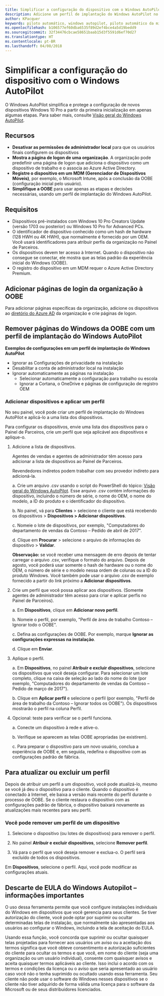 ```yaml
---
title: Simplificar a configuração do dispositivo com o Windows AutoPilot | Partner Center
description: Adicione um perfil de implantação do Windows AutoPilot no Partner Center para simplificar a configuração do dispositivo com o Windows AutoPilot
author: KPacquer
keywords: piloto automático, windows autopilot, piloto automático da microsoft, implantação zero touch, oobe, telas de logon
ms.openlocfilehash: b106577ef60dba6535f89d2ef4bce4a5d19bedd9
ms.sourcegitcommit: 32f34476cbcae58651baab15d3f5591d6ef70d27
ms.translationtype: HT
ms.contentlocale: pt-BR
ms.lasthandoff: 04/08/2018
---
```

# <a name="simplify-device-setup-with-windows-autopilot"></a>Simplificar a configuração do dispositivo com o Windows AutoPilot 

O Windows AutoPilot simplifica e protege a configuração de novos dispositivos Windows 10 Pro a partir da primeira inicialização em apenas algumas etapas. Para saber mais, consulte [Visão geral do Windows AutoPilot](https://docs.microsoft.com/windows/deployment/windows-10-auto-pilot).

## <a name="features"></a>Recursos

*  **Desativar as permissões de administrador local** para que os usuários finais configurem os dispositivos
*  **Mostra a página de logon de uma organização**. A organização pode predefinir uma página de logon que adiciona o dispositivo como um dispositivo de trabalho e o associa ao Azure Active Directory.
*  **Registre o dispositivo em um MDM (Gerenciador de Dispositivos Móveis)**, por exemplo, o Microsoft Intune, após a conclusão da OOBE (configuração inicial pelo usuário).
*  **Simplifique a OOBE** para usar apenas as etapas e decisões necessárias, usando um perfil de implantação do Windows AutoPilot. 

## <a name="requirements"></a>Requisitos

*  Dispositivos pré-instalados com Windows 10 Pro Creators Update (versão 1703 ou posterior) ou Windows 10 Pro for Advanced PCs.
*  O identificador de dispositivo conhecido como um hash de hardware (128 HWH ou 4K HWH), que normalmente é fornecido por um OEM. Você usará identificadores para atribuir perfis da organização no Painel de Parceiros. 
*  Os dispositivos devem ter acesso à Internet. Quando o dispositivo não consegue se conectar, ele mostra que as telas padrão da experiência inicial do Windows (OOBE).
*  O registro do dispositivo em um MDM requer o Azure Active Directory Premium.

## <a name="add-organization-login-pages-to-oobe"></a>Adicionar páginas de login da organização à OOBE

Para adicionar páginas específicas da organização, adicione os dispositivos ao [diretório do Azure AD](https://go.microsoft.com/fwlink/?linkid=848958) da organização e crie páginas de logon.


## <a name="remove-windows-pages-from-oobe-with-a-windows-autopilot-deployment-profile"></a>Remover páginas do Windows da OOBE com um perfil de implantação do Windows AutoPilot

**Exemplos de configurações em um perfil de implantação do Windows AutoPilot**
*  Ignorar as Configurações de privacidade na instalação
*  Desabilitar a conta de administrador local na instalação
*  Ignorar automaticamente as páginas na instalação
   *  Selecionar automaticamente a configuração para trabalho ou escola
   *  Ignorar a Cortana, o OneDrive e páginas de configuração de registro OEM

### <a name="add-devices-and-apply-a-profile"></a>Adicionar dispositivos e aplicar um perfil

No seu painel, você pode criar um perfil de implantação do Windows AutoPilot e aplicá-lo a uma lista dos dispositivos.

Para configurar os dispositivos, envie uma lista dos dispositivos para o Painel de Parceiros, crie um perfil que seja aplicável aos dispositivos e aplique-o.

1.  Adicione a lista de dispositivos.

    Agentes de vendas e agentes de administrador têm acesso para adicionar a lista de dispositivos ao Painel de Parceiros.
    
    Revendedores indiretos podem trabalhar com seu provedor indireto para adicioná-la.

    a.  Crie um arquivo .csv usando o script do PowerShell do tópico: [Visão geral do Windows AutoPilot](https://docs.microsoft.com/windows/deployment/windows-10-auto-pilot). Esse arquivo .csv contém informações do dispositivo, incluindo o número de série, o nome do OEM, o nome do modelo, a ID do produto e o identificador do dispositivo. 

    b.  No painel, vá para **Clientes** > selecione o cliente que está recebendo os dispositivos > **Dispositivos > Adicionar dispositivos**.

    c.  Nomeie o lote de dispositivos, por exemplo, "Computadores do departamento de vendas da Contoso – Pedido de abril de 2017". 

    d.  Clique em **Procurar** > selecione o arquivo de informações do dispositivo > **Validar**.

    **Observação:** se você receber uma mensagem de erro depois de tentar carregar o arquivo .csv, verifique o formato do arquivo. Depois de agosto, você poderá usar somente o hash de hardware ou o nome do OEM, o número de série e o modelo nessa ordem de colunas ou a ID do produto Windows. Você também pode usar o arquivo .csv de exemplo fornecido a partir do link próximo a **Adicionar dispositivos**.

2.  Crie um perfil que você possa aplicar aos dispositivos. (Somente agentes de administrador têm acesso para criar e aplicar perfis no Painel de Parceiros).

    a.  Em **Dispositivos**, clique em **Adicionar novo perfil**.

    b.  Nomeie o perfil, por exemplo, "Perfil de área de trabalho Contoso – Ignorar todo o OOBE".

    c.  Defina as configurações de OOBE. Por exemplo, marque **Ignorar as configurações expressas na instalação**.

    d.  Clique em **Enviar**.

3.  Aplique o perfil.

    a.  Em **Dispositivos**, no painel **Atribuir e excluir dispositivos**, selecione os dispositivos que você deseja configurar. Para selecionar um lote completo, clique na caixa de seleção ao lado do nome do lote (por exemplo, "Computadores do departamento de vendas da Contoso – Pedido de março de 2017").

    b.  Clique em **Aplicar perfil** e selecione o perfil (por exemplo, "Perfil de área de trabalho da Contoso – Ignorar todos os OOBE"). Os dispositivos mostrarão o perfil na coluna Perfil.

4.  Opcional: teste para verificar se o perfil funciona.

    a.  Conecte um dispositivo à rede e ative-o.

    b.  Verifique se aparecem as telas OOBE apropriadas (se existirem).

    c.  Para preparar o dispositivo para um novo usuário, conclua a experiência de OOBE e, em seguida, redefina o dispositivo com as configurações padrão de fábrica.


## <a name="to-update-or-delete-a-profile"></a>Para atualizar ou excluir um perfil 

Depois de atribuir um perfil a um dispositivo, você pode atualizá-lo, mesmo se você já deu o dispositivo para o cliente. Quando o dispositivo é conectado à Internet, ele baixa a versão mais recente do perfil durante o processo de OOBE. Se o cliente restaura o dispositivo com as configurações padrão de fábrica, o dispositivo baixará novamente as atualizações mais recentes para seu perfil. 

### <a name="you-can-remove-a-profile-from-a-device"></a>Você pode remover um perfil de um dispositivo
1. Selecione o dispositivo (ou lotes de dispositivos) para remover o perfil. 

2. No painel **Atribuir e excluir dispositivos**, selecione **Remover perfil**.

3. Vá para o perfil que você deseja remover e exclua-o. O perfil será excluído de todos os dispositivos.

Em **Dispositivos**, selecione o perfil. Aqui, você pode modificar as configurações atuais.

## <a name="windows-autopilot-eula-dismissal--important-information"></a>Descarte de EULA do Windows Autopilot – informações importantes

O uso dessa ferramenta permite que você configure instalações individuais do Windows em dispositivos que você gerencia para seus clientes. Se tiver autorização do cliente, você pode optar por suprimir ou ocultar determinadas telas de instalação, que normalmente são apresentadas aos usuários ao configurar o Windows, incluindo a tela de aceitação do EULA. 

Usando essa função, você concorda que suprimir ou ocultar quaisquer telas projetadas para fornecer aos usuários um aviso ou a aceitação dos termos significa que você obteve consentimento e autorização suficientes do cliente para ocultar os termos e que você, em nome do cliente (seja uma organização ou um usuário individual), consente com quaisquer avisos e aceita quaisquer termos aplicáveis ao cliente. Isso inclui o acordo com os termos e condições da licença ou o aviso que seria apresentado ao usuário caso você não o tenha suprimido ou ocultado usando essa ferramenta. Seu cliente não pode usar o software do Windows nesses dispositivos se o cliente não tiver adquirido de forma válida uma licença para o software da Microsoft ou de seus distribuidores licenciados.



